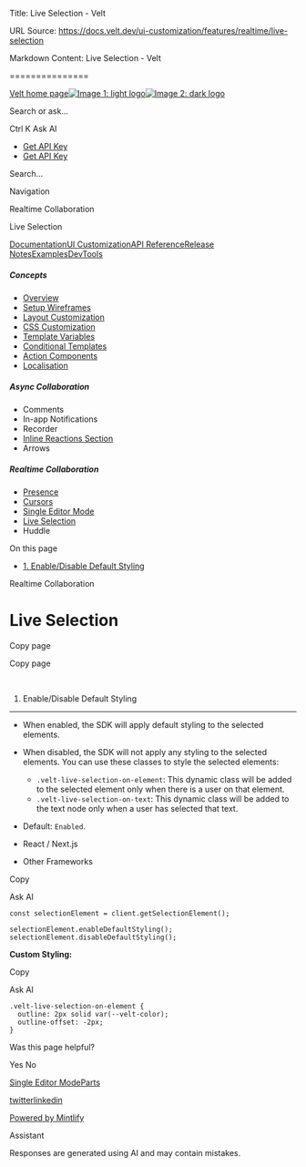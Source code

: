 Title: Live Selection - Velt

URL Source: https://docs.velt.dev/ui-customization/features/realtime/live-selection

Markdown Content:
Live Selection - Velt

===============

[Velt home page![Image 1: light logo](https://mintlify.s3.us-west-1.amazonaws.com/velt/velt-logo-big-light.png)![Image 2: dark logo](https://mintlify.s3.us-west-1.amazonaws.com/velt/velt-logo-big.png)](https://docs.velt.dev/)

Search or ask...

Ctrl K Ask AI

*   [Get API Key](https://console.velt.dev/)
*   [Get API Key](https://console.velt.dev/)

Search...

Navigation

Realtime Collaboration

Live Selection

[Documentation](https://docs.velt.dev/get-started/overview)[UI Customization](https://docs.velt.dev/ui-customization/overview)[API Reference](https://docs.velt.dev/api-reference/rest-apis/v2/organizations/add-organizations)[Release Notes](https://docs.velt.dev/release-notes/version-4/upgrade-guide)[Examples](https://velt.dev/examples)[DevTools](https://velt.dev/devtools)

##### Concepts

*   [Overview](https://docs.velt.dev/ui-customization/overview)
*   [Setup Wireframes](https://docs.velt.dev/ui-customization/setup)
*   [Layout Customization](https://docs.velt.dev/ui-customization/layout)
*   [CSS Customization](https://docs.velt.dev/ui-customization/styling)
*   [Template Variables](https://docs.velt.dev/ui-customization/template-variables)
*   [Conditional Templates](https://docs.velt.dev/ui-customization/conditional-templates)
*   [Action Components](https://docs.velt.dev/ui-customization/custom-action-component)
*   [Localisation](https://docs.velt.dev/ui-customization/localisation)

##### Async Collaboration

*   Comments  
*   In-app Notifications  
*   Recorder  
*   [Inline Reactions Section](https://docs.velt.dev/ui-customization/features/async/inline-reactions)
*   Arrows  

##### Realtime Collaboration

*   [Presence](https://docs.velt.dev/ui-customization/features/realtime/presence)
*   [Cursors](https://docs.velt.dev/ui-customization/features/realtime/cursors)
*   [Single Editor Mode](https://docs.velt.dev/ui-customization/features/realtime/single-editor-mode)
*   [Live Selection](https://docs.velt.dev/ui-customization/features/realtime/live-selection)
*   Huddle  

On this page

*   [1. Enable/Disable Default Styling](https://docs.velt.dev/ui-customization/features/realtime/live-selection#1-enable%2Fdisable-default-styling)

Realtime Collaboration

Live Selection
==============

Copy page

Copy page

[​](https://docs.velt.dev/ui-customization/features/realtime/live-selection#1-enable%2Fdisable-default-styling)

1. Enable/Disable Default Styling
--------------------------------------------------------------------------------------------------------------------------------------------------

*   When enabled, the SDK will apply default styling to the selected elements.
*   When disabled, the SDK will not apply any styling to the selected elements. You can use these classes to style the selected elements: 
    *   `.velt-live-selection-on-element`: This dynamic class will be added to the selected element only when there is a user on that element.
    *   `.velt-live-selection-on-text`: This dynamic class will be added to the text node only when a user has selected that text.

*   Default: `Enabled`.

*    React / Next.js
*    Other Frameworks

Copy

Ask AI

```
const selectionElement = client.getSelectionElement();

selectionElement.enableDefaultStyling();
selectionElement.disableDefaultStyling();
```

**Custom Styling:**

Copy

Ask AI

```
.velt-live-selection-on-element {
  outline: 2px solid var(--velt-color);
  outline-offset: -2px;
}
```

Was this page helpful?

Yes No

[Single Editor Mode](https://docs.velt.dev/ui-customization/features/realtime/single-editor-mode)[Parts](https://docs.velt.dev/ui-customization/features/realtime/huddle/parts)

[twitter](https://twitter.com/veltjs)[linkedin](https://www.linkedin.com/company/veltjs)

[Powered by Mintlify](https://mintlify.com/preview-request?utm_campaign=poweredBy&utm_medium=referral&utm_source=velt)

Assistant

Responses are generated using AI and may contain mistakes.
